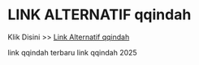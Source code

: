 # LINK ALTERNATIF qqindah

Klik Disini >> <a href="https://linksto.pages.dev/">Link Alternatif qqindah </a>

link qqindah terbaru
link qqindah 2025